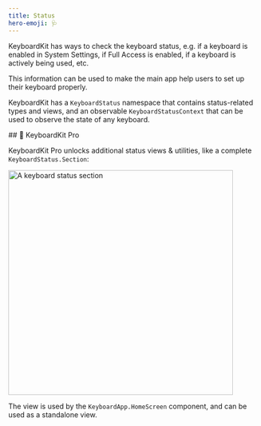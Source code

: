 ```yaml
---
title: Status
hero-emoji: 🩺
---
```


KeyboardKit has ways to check the keyboard status, e.g. if a keyboard is enabled in System Settings, if Full Access is enabled, if a keyboard is actively being used, etc.

This information can be used to make the main app help users to set up their keyboard properly. 

KeyboardKit has a ``KeyboardStatus`` namespace that contains status-related types and views, and an observable ``KeyboardStatusContext`` that can be used to observe the state of any keyboard.


<a name="pro">
## 👑 KeyboardKit Pro

KeyboardKit Pro unlocks additional status views & utilities, like a complete ``KeyboardStatus.Section``:

<img width="450" alt="A keyboard status section" src="{{page.assets}}keyboardstatussection.jpg" />

The view is used by the ``KeyboardApp.HomeScreen`` component, and can be used as a standalone view.


[Pro]: /pro